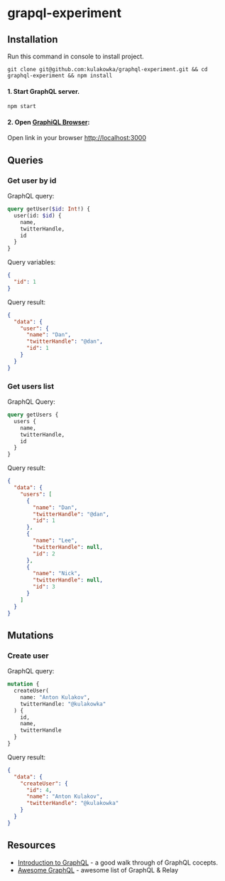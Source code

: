 # grapql-experiment

## Installation

Run this command in console to install project.
```
git clone git@github.com:kulakowka/graphql-experiment.git && cd graphql-experiment && npm install
```

#### 1. Start GraphQL server.

```
npm start
```

#### 2. Open [GraphiQL Browser](https://github.com/graphql/graphiql): 
    
Open link in your browser [http://localhost:3000](http://localhost:3000)

## Queries

### Get user by id

GraphQL query:

```graphql
query getUser($id: Int!) {
  user(id: $id) {
    name,
    twitterHandle,
    id
  }
}
```

Query variables:

```json
{
  "id": 1
}
```

Query result:

```json
{
  "data": {
    "user": {
      "name": "Dan",
      "twitterHandle": "@dan",
      "id": 1
    }
  }
}
```

### Get users list

GraphQL Query:

```graphql
query getUsers {
  users {
    name,
    twitterHandle,
    id
  }
}
```

Query result:

```json
{
  "data": {
    "users": [
      {
        "name": "Dan",
        "twitterHandle": "@dan",
        "id": 1
      },
      {
        "name": "Lee",
        "twitterHandle": null,
        "id": 2
      },
      {
        "name": "Nick",
        "twitterHandle": null,
        "id": 3
      }
    ]
  }
}
```

## Mutations

### Create user

GraphQL query:

```graphql
mutation {
  createUser(
    name: "Anton Kulakov",
    twitterHandle: "@kulakowka"
  ) {
    id,
    name,
    twitterHandle
  }
}
```

Query result:

```json
{
  "data": {
    "createUser": {
      "id": 4,
      "name": "Anton Kulakov",
      "twitterHandle": "@kulakowka"
    }
  }
}
```

## Resources

- [Introduction to GraphQL](https://learngraphql.com/) - a good walk through of GraphQL cocepts.
- [Awesome GraphQL](https://github.com/chentsulin/awesome-graphql) - awesome list of GraphQL & Relay


